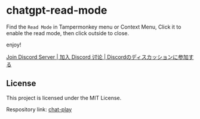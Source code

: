 # chatgpt-read-mode

Find the `Read Mode` in Tampermonkey menu or Context Menu, Click it to enable the read mode, then click outside to close.

enjoy!

[Join Discord Server | 加入 Discord 讨论 | Discordのディスカッションに参加する](https://discord.gg/pwTKpnc2sF)

## License

This project is licensed under the MIT License.

Respository link: [chat-play](https://github.com/mefengl/chat-play)
